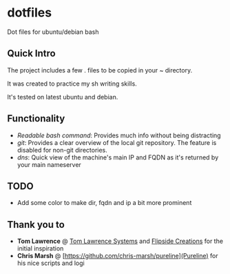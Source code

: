 # dotfiles
Dot files for ubuntu/debian bash

## Quick Intro
The project includes a few . files to be copied in your ~ directory. 

It was created to practice my sh writing skills. 

It's tested on latest ubuntu and debian.

## Functionality
- *Readable bash command*: Provides much info without being distracting
- *git*: Provides a clear overview of the local git repository. The feature is disabled for non-git directories.
- *dns*: Quick view of the machine's main IP and FQDN as it's returned by your main nameserver

## TODO
- Add some color to make dir, fqdn and ip a bit more prominent

## Thank you to
- **Tom Lawrence** @ [Tom Lawrence Systems](https://www.lawrencesystems.com/my-customized-bash-terminal-shell-setup/)
  and [Flipside Creations](https://github.com/flipsidecreations/dotfiles) for the initial inspiration
- **Chris Marsh** @ [https://github.com/chris-marsh/pureline](Pureline) for his nice scripts and logi

